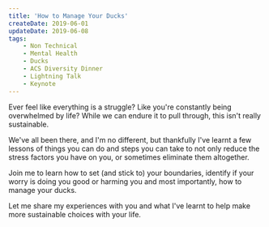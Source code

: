 ```yaml
---
title: 'How to Manage Your Ducks'
createDate: 2019-06-01
updateDate: 2019-06-08
tags:
    - Non Technical
    - Mental Health
    - Ducks
    - ACS Diversity Dinner
    - Lightning Talk
    - Keynote
---
```


Ever feel like everything is a struggle? Like you're constantly being overwhelmed by life? While we can endure it to pull through, this isn't really sustainable.

We've all been there, and I'm no different, but thankfully I've learnt a few lessons of things you can do and steps you can take to not only reduce the stress factors you have on you, or sometimes eliminate them altogether.

Join me to learn how to set (and stick to) your boundaries, identify if your worry is doing you good or harming you and most importantly, how to manage your ducks.

Let me share my experiences with you and what I've learnt to help make more sustainable choices with your life.
